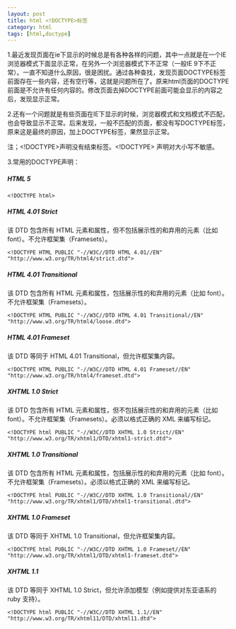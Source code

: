 ```yaml
---
layout: post
title: html <!DOCTYPE>标签
category: html
tags: [html,doctype]
---
```


1.最近发现页面在ie下显示的时候总是有各种各样的问题，其中一点就是在一个IE浏览器模式下面显示正常，在另外一个浏览器模式下不正常（一般IE 9下不正常）。一直不知道什么原因，很是困扰。通过各种查找，发现页面DOCTYPE标签前面存在一些内容，还有空行等，这就是问题所在了。原来html页面的DOCTYPE前面是不允许有任何内容的。修改页面去掉DOCTYPE前面可能会显示的内容之后，发现显示正常。

2.还有一个问题就是有些页面在IE下显示的时候，浏览器模式和文档模式不匹配，也会导致显示不正常。后来发现，一般不匹配的页面，都没有写DOCTYPE标签，原来这是最终的原因，加上DOCTYPE标签，果然显示正常。


注；<!DOCTYPE>声明没有结束标签。<!DOCTYPE> 声明对大小写不敏感。

3.常用的DOCTYPE声明：
##### HTML 5
	
	<!DOCTYPE html>

##### HTML 4.01 Strict

该 DTD 包含所有 HTML 元素和属性，但不包括展示性的和弃用的元素（比如 font）。不允许框架集（Framesets）。

	<!DOCTYPE HTML PUBLIC "-//W3C//DTD HTML 4.01//EN" "http://www.w3.org/TR/html4/strict.dtd">

##### HTML 4.01 Transitional

该 DTD 包含所有 HTML 元素和属性，包括展示性的和弃用的元素（比如 font）。不允许框架集（Framesets）。

	<!DOCTYPE HTML PUBLIC "-//W3C//DTD HTML 4.01 Transitional//EN" "http://www.w3.org/TR/html4/loose.dtd">

##### HTML 4.01 Frameset

该 DTD 等同于 HTML 4.01 Transitional，但允许框架集内容。

	<!DOCTYPE HTML PUBLIC "-//W3C//DTD HTML 4.01 Frameset//EN" "http://www.w3.org/TR/html4/frameset.dtd">

##### XHTML 1.0 Strict

该 DTD 包含所有 HTML 元素和属性，但不包括展示性的和弃用的元素（比如 font）。不允许框架集（Framesets）。必须以格式正确的 XML 来编写标记。
	
	<!DOCTYPE html PUBLIC "-//W3C//DTD XHTML 1.0 Strict//EN" "http://www.w3.org/TR/xhtml1/DTD/xhtml1-strict.dtd">

##### XHTML 1.0 Transitional

该 DTD 包含所有 HTML 元素和属性，包括展示性的和弃用的元素（比如 font）。不允许框架集（Framesets）。必须以格式正确的 XML 来编写标记。
	
	<!DOCTYPE html PUBLIC "-//W3C//DTD XHTML 1.0 Transitional//EN" "http://www.w3.org/TR/xhtml1/DTD/xhtml1-transitional.dtd">

##### XHTML 1.0 Frameset

该 DTD 等同于 XHTML 1.0 Transitional，但允许框架集内容。

	<!DOCTYPE html PUBLIC "-//W3C//DTD XHTML 1.0 Frameset//EN" "http://www.w3.org/TR/xhtml1/DTD/xhtml1-frameset.dtd">

##### XHTML 1.1

该 DTD 等同于 XHTML 1.0 Strict，但允许添加模型（例如提供对东亚语系的 ruby 支持）。

	<!DOCTYPE html PUBLIC "-//W3C//DTD XHTML 1.1//EN" "http://www.w3.org/TR/xhtml11/DTD/xhtml11.dtd">

